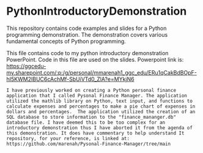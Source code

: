 # PythonIntroductoryDemonstration
This repository contains code examples and slides for a Python programming demonstration. The demonstration covers various fundamental concepts of Python programming.

This file contains code to my python introductory demonstration PowerPoint.
Code in this file are used on the slides.
Powerpoint link is: https://ggcedu-my.sharepoint.com/:p:/g/personal/mmarenah1_ggc_edu/ERu1qCakBdBOpF-hI5KWM2IBUC6cAchMf-SbUiVTd0_ZlA?e=MYkjN6


    I have previously worked on creating a Python personal finance application that I called Pysonal Finance Manager. The application utilized the mathlib library on Python, text input, and functions to calculate expenses and percentages to make a pie chart of expenses in dollars and percentages.  The application utilized the creation of an SQL database to store information to the "finance_mananger.db" database file. I have deemed this to be too complex for an introductory demonstration thus I have aborted it from the agenda of this demonstration. It does have commentary to help understand It repository, for your reference, is linked at: https://github.com/marenah/Pysonal-Finance-Manager/tree/main
